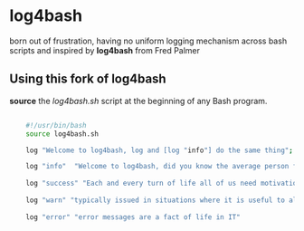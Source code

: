 # log4bash

born out of frustration, having no uniform logging mechanism across bash scripts and inspired by **log4bash** from Fred Palmer


## Using this fork of log4bash

**source** the *log4bash.sh* script at the beginning of any Bash program.

``` bash

    #!/usr/bin/bash
    source log4bash.sh

    log "Welcome to log4bash, log and [log "info"] do the same thing";

    log "info"  "Welcome to log4bash, did you know the average person falls asleep in 7 minutes";
    
    log "success" "Each and every turn of life all of us need motivation to achieve our goal and to be succeed..."
    
    log "warn" "typically issued in situations where it is useful to alert the user of some condition in a program..."
    
    log "error" "error messages are a fact of life in IT"

```
